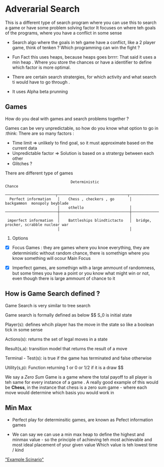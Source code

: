 # Adverarial Search
This is a different type of search program where you can use this to search a game or have some problem solving factor
It focuses on where teh goals of the programs, where you have a conflict in some sense

- Search algo where the goals in teh game have a conflict, like a 2 player game, think of tenken ? Which programming can win the fight ?

- Fun Fact this uses heaps, because heaps goes brrrr: That said it uses a min heap . Where you store the chances or have a identifier to define which factor is more optimal.

- There are certain search stratergies, for which activity and what search ti would have to go through .

- It uses Alpha beta prunning [](%20Will%20describe%20later%20down%20the%20line%20)

## Games
How do you deal with games and search problems together ?

Games can be very unpredictable, so how do you know what option to go in :think:
There are so many factors :

- Time limit => unlikely to find goal, so it must approximate based on the current data
- Unpredictable factor  => Solution is based on a stratergy between each other
- Glitches ?

There are different type of games
```comment@@a
                              Deterministic                             Chance
 ───────────────────────┬────────────────────────────────┬───────────────────────────────────────────
  Perfect information   │    Chess , checkers , go       │    backgammon  monopoly beyblade
                        │    othello                     │
────────────────────────┼────────────────────────────────┼───────────────────────────────────────────
                        │                                │
 imperfect information  │    Battleships blindtictacto   │  bridge, procker, scrabble nuclear war
                        │                                │
```

1. Options
- [x] Focus Games : they are games where you knoe everything, they are deterministic without random chance, there
      is somethign where you know something will ocour Main Focus

- [x] Imperfect games, are somethign with a large ammount of randomness, but some times you have a point or you
      know what might win or not, even though there is large ammount of chance to it

## How is Game Search defined ?

Game Search is very similar to tree search

Game search is formally defined as below
$$
S_0 is initial state

Player(s): defines whcih player has the move in the state so like a boolean tick in some sense

Actions(s): returns the set of legal moves in a state

Result(s,a): transition model that returns the result of a move

Terminal - Test(s): is true if the game has terminated and false otherwise

Utility(s,p): Function returning 1 or 0 or 1/2 if it is a draw
$$

We say a _Zero Sum_ Game is a game where the total payoff to all player is teh same for every instance of a game .
A really good example of this would be **Chess**, in the instance that chess is a zero sum game - where each move would determine which basis you would work in

## Min Max
- Perfect play for determinsitic games, are known as Pefect information games

- We can say we can use a min max heap to define the highest and minmax value - so the principle of achieving teh
  most achievable and most ideal placement of your given value
Which value is teh lowest time / kind

["Example Scinario"](img/2022-03-15-20-31-09.png)
